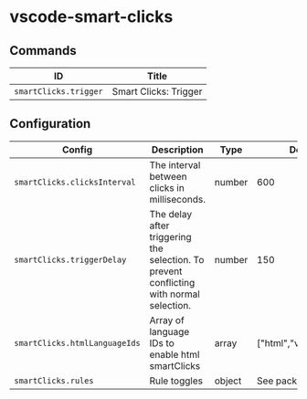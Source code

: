 # vscode-smart-clicks

## Commands

| ID                    | Title                 |
| --------------------- | --------------------- |
| `smartClicks.trigger` | Smart Clicks: Trigger |

## Configuration

| Config                        | Description                                                                             | Type   | Default                 |
| ----------------------------- | --------------------------------------------------------------------------------------- | ------ | ----------------------- |
| `smartClicks.clicksInterval`  | The interval between clicks in milliseconds.                                            | number | 600                     |
| `smartClicks.triggerDelay`    | The delay after triggering the selection. To prevent conflicting with normal selection. | number | 150                     |
| `smartClicks.htmlLanguageIds` | Array of language IDs to enable html smartClicks                                        | array  | ["html","vue","svelte"] |
| `smartClicks.rules`           | Rule toggles                                                                            | object | See package.json        |